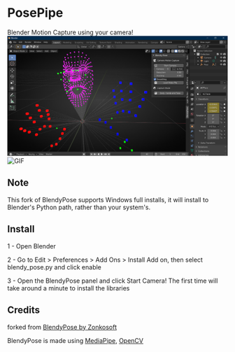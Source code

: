 # PosePipe
Blender Motion Capture using your camera!
![Screenshot](/screenshots/BlendyPoseScreenshot.png)
![GIF](https://gfycat.com/halfacrobaticguillemot)

## Note
This fork of BlendyPose supports Windows full installs, it will install to Blender's Python path, rather than your system's.

## Install
1 - Open Blender

2 - Go to Edit > Preferences > Add Ons > Install Add on, then select blendy_pose.py and click enable

3 - Open the BlendyPose panel and click Start Camera! The first time will take around a minute to install the libraries

## Credits
forked from [BlendyPose by Zonkosoft](https://github.com/zonkosoft/BlendyPose)

BlendyPose is made using [MediaPipe](https://github.com/google/mediapipe), [OpenCV](https://github.com/opencv/opencv-python) 
